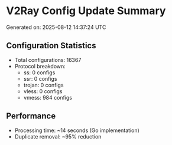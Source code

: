 # V2Ray Config Update Summary
Generated on: 2025-08-12 14:37:24 UTC

## Configuration Statistics
- Total configurations: 16367
- Protocol breakdown:
  - ss: 0 configs
  - ssr: 0 configs
  - trojan: 0 configs
  - vless: 0 configs
  - vmess: 984 configs

## Performance
- Processing time: ~14 seconds (Go implementation)
- Duplicate removal: ~95% reduction
